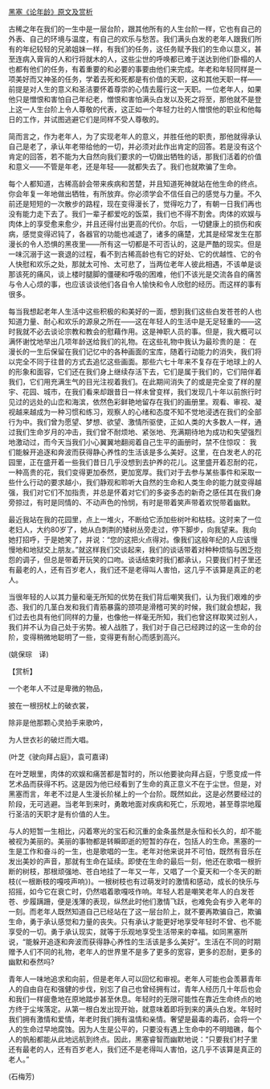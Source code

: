 [黑塞《论年龄》原文及赏析](https://www.vrrw.net/wx/12066.html)

古稀之年在我们的一生中是一层台阶，跟其他所有的人生台阶一样，它也有自己的外表、自己的环境与温度，有自己的欢乐与愁苦。我们满头白发的老年人跟我们所有的年纪较轻的兄弟姐妹一样，有我们的任务，这任务赋予我们的生命以意义，甚至连病入膏肓的人和行将就木的人，这些尘世的呼唤都已难于送达到他们卧榻的人也都有他们的任务，有着重要的和必要的事要由他们来完成。年老和年轻同样是一项美好而又神圣的任务，学着去死和死都是有价值的天职，这和其他天职一样——前提是对人生的意义和圣洁要怀着尊崇的心情去履行这一天职。一位老年人，如果他只是憎恨和害怕自己年纪老，憎恨和害怕满头白发以及死之将至，那他就不是登上这一人生台阶上令人尊敬的代表，这正如一个年轻力壮的人憎恨他的职业和他每日的工作，并试图逃避它们是同样不受人尊敬的。

简而言之，作为老年人，为了实现老年人的意义，并胜任他的职责，那他就得承认自己是老了，承认年老带给他的一切，并必须对此作出肯定的回答。若是没有这个肯定的回答，若不能为大自然向我们要求的一切做出牺牲的话，那我们活着的价值和意义——不管是年老，还是年轻——就都失去了。我们也就欺骗了生命。



每个人都知道，古稀高龄会带来疾病和苦楚，并且知道死神就站在他生命的终点。你会年复一年地做出牺牲，有所放弃。你必须学会不信任自己的感觉与力量。不久前还是短短的一次散步的路程，现在变得漫长了，觉得吃力了，有朝一日我们再也没有能力走下去了。我们一辈子都爱吃的饭菜，我们也不得不割舍。肉体的欢娱与肉体上的享受愈来愈少，并且还得付出更高的代价。尔后，一切健康上的损伤和疾病，感觉变得迟钝了，各器官的功能也减退了，诸多的痛楚，尤其是经常发生在那漫长的令人恐惧的黑夜里——所有这一切都是不可否认的，这是严酷的现实。但是一味沉溺于这一衰退的过程，看不到古稀高龄也有它的好处、它的优越性、它的令人快慰和欢乐之处，那就太可怜、太可悲了，当两位老年人彼此相遇，不该单是谈那该死的痛风，谈上楼时腿脚的僵硬和呼吸的困难，他们不该光是交流各自的痛苦与令人心烦的事，也应该谈谈他们各自令人愉快和令人欣慰的经历。而这样的事有很多。

每当我想起老年人生活中这些积极的和美好的一面，想到我们这些白发苍苍的人也知道力量、耐心和欢乐的源泉之所在——这在年轻人的生活中是无足轻重的——这时我就不必去谈论宗教和教会的慰藉作用。这是神职人员的事。但是，我大概可以满怀谢忱地举出几项年龄送给我们的礼物。在这些礼物中我认为最珍贵的是： 在漫长的一生后保留在我们记忆中的各种画面的宝库，随着行动能力的消失，我们将以完全不同于往昔的方式去追忆这些画面。那些六七十年来不复存在于地球上的人的形象和面容，它们还在我们身上继续存活下去，它们是属于我们的，它们陪伴着我们，它们用充满生气的目光注视着我们。在此期间消失了的或是完全变了样的屋宇、花园、城市，在我们看来却跟昔日一样未曾变样，我们发现几十年以前旅行时见过的远处的山峦和海滨，依然色彩鲜艳地留存在我们的画册里。观看、审视、凝视越来越成为一种习惯和练习，观察人的心绪和态度不知不觉地浸透在我们的全部行为中。我们曾为愿望、梦想、欲望、激情所驱使，正如人类的大多数人一样，通过我们生命岁月的冲击，我们曾不耐烦地、紧张地、充满期待地为成功和失望强烈地激动过，而今天当我们小心翼翼地翻阅着自己生平的画册时，禁不住惊叹： 我们能躲开追逐和奔波而获得静心养性的生活该是多么美好。这里，在白发老人的花园里，正在盛开着一些我们昔日几乎没想到去护养的花儿。这里盛开着忍耐的花，一种高贵的花，我们变得更加泰然，更加宽厚。我们对于去参与某些事件和采取一些什么行动的要求越小，我们静观和聆听大自然的生命和人类生命的能力就变得越强，我们对它们不加指责，并总是怀着对它们的多姿多态的新奇之感任其在我们身旁掠过，有时是同情的、不动声色的怜悯，有时是带着笑声带着欢悦带着幽默。

最近我站在我的花园里，点上一堆火，不断给它添加些树叶和枯枝。这时来了一位老妇人，大约80岁了，她从白刺荆的矮树丛旁走过，停下脚步，向我望来。我向她打招呼，于是她笑了，并说：“您的这把火点得对。像我们这般年纪的人应该慢慢地和地狱交上朋友。”就这样我们交谈起来，我们的谈话带着对种种烦恼与困乏抱怨的调子，但总是带着开玩笑的口吻。谈话结束时我们都承认，只要我们村子里还有最老的人，还有百岁老人，我们还不是老得叫人害怕，这几乎不该算是真正的老人。

当很年轻的人以其力量和毫无所知的优势在我们背后嘲笑我们，认为我们艰难的步态、我们的几茎白发和我们青筋暴露的颈项是滑稽可笑的时候，我们就会想起，我们过去也具有他们同样的力量，也像他一样毫无所知，我们也曾这样取笑过别人，我们并不认为自己处于劣势。被人战胜了，我们对于自己已经跨过的这一生命的台阶，变得稍微地聪明了一些，变得更有耐心而感到高兴。

(姚保琮　译)

【赏析】

一个老年人不过是卑微的物品，

披在一根拐杖上的破衣裳，

除非是他那颗心灵拍手来歌吟，

为人世衣衫的破烂而大唱。

(叶芝《驶向拜占庭》，袁可嘉译)

在叶芝眼里，肉体的欢娱和痛苦都是暂时的，所以他要驶向拜占庭，宁愿变成一件艺术品而获得不朽。这是因为他已经看到了生命的真正意义不在于尘世。但是，对黑塞而言，年老不过是人生漫长阶梯上的一个台阶。既然如此，这是必然要经过的阶段，无可逃避。当老年到来时，勇敢地面对疾病和死亡，乐观地，甚至尊崇地履行圣洁的天职才是有价值的人生。

与人的短暂一生相比，闪着寒光的宝石和沉重的金条虽然是永恒和长久的，却不能被视为美丽的。美丽的事物都是转瞬即逝的短暂的存在，包括人的生命。黑塞的一生是工作和奋斗的一生，也是歌唱的一生。老年对他来说并不可怕，既然有音乐在发出美妙的声音，那就有生命在延续。即使在生命的最后一刻，他还在歌唱一根折断的树枝，那根顽强地、苍白地挂了一年又一年，又唱了一个夏天和一个冬天的断枝(《一根断枝的嘎吱声响》)。一根树枝也有过萌发时的激情和感动，成长的快乐与招摇，如今它在衰亡时，仍然唱着歌嘎吱作响。年轻人若是嘲笑老年人的白发苍苍、步履蹒跚，便是浅薄的表现，纵然此时他们激情飞跃，也难免会有步入老年的一刻。而老年人既然知道自己已经站在了这一层台阶上，就不要再欺骗自己，欺骗生命，勇于承认感觉和力量的丧失。只有承认才能更好地享受年轻时不曾、也不能享受的一切。勇于承认现实，就等于乐观地享受生活带来的幸福。如同黑塞所说，“能躲开追逐和奔波而获得静心养性的生活该是多么美好”。生活在不同的时期赠予人们不同的礼物，老年人的世界里不是多了更多的宽容，更多的忍耐，更多的幽默和泰然吗?

青年人一味地追求和向前，但是老年人可以回忆和审视。老年人可能也会羡慕青年人的自由自在和强健的步伐，别忘了自己也曾经拥有过，青年人经历几十年后也会和我们一样疲惫地在原地踏步甚至休息。年轻时的无限可能性在靠近生命终点的地方终于尘埃落定。从第一根白发出现开始，就意味着即将到来的满头白发。年轻时我们拥有激情和爱情，年老时我们拥有温情和亲情。奢望是最毒的毒药，会将一个人的生命过早地腐蚀。因为人生是公平的，只要没有遇上生命中的不明暗礁，每个人的帆船都能从此地远航到终点。因此，黑塞睿智而幽默地说：“只要我们村子里还有最老的人，还有百岁老人，我们还不是老得叫人害怕，这几乎不该算是真正的老人。”

(石梅芳)

